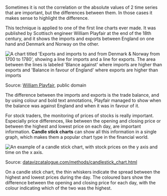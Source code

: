 Sometimes it is not the correlation or the absolute values of 2 time series that are important, but the differences between them. In those cases it makes sense to highlight the difference.

This technique is applied to one of the first line charts ever made. It was published by Scottisch engineer William Playfair at the end of the 18th century, and it shows the imports and exports between England on one hand and Denmark and Norway on the other.

![A chart titled 'Exports and imports to and from Denmark & Norway from 1700 to 1780', showing a line for imports and a line for exports. The area between the lines is labeled 'Blance against' where imports are higher than exports and 'Balance in favour of England' where exports are higher than imports](Visualising%20time%20series%20241d2bc1ddf14663bae604098441f388/Playfair_TimeSeries.png)

Source: [William Playfair](https://commons.wikimedia.org/wiki/File:Playfair_TimeSeries-2.png), public domain

The difference between the imports and exports is the trade balance, and by using colour and bold text annotations, Playfair managed to show when the balance was against England and when it was in favour of it.

For stock traders, the monitoring of prices of stocks is really important. Especially price differences, like between the opening and closing price or between the highest and lowest price on each day, are important information. **Candle stick charts** can show all this information in a single graph, which makes them a popular chart type in the financial world.

![An example of a candle stick chart, with stock prices on the y axis and time on the x axis.](Visualising%20time%20series%20241d2bc1ddf14663bae604098441f388/datavizcatalogue-candlestick.svg)

Source: [datavizcatalogue.com/methods/candlestick_chart.html](https://datavizcatalogue.com/methods/candlestick_chart.html)

On a candle stick chart, the thin whiskers indicate the spread between the highest and lowest prices during the day. The coloured bars show the difference between the opening and closing price for each day,  with the colour indicating  which of the two was the highest.